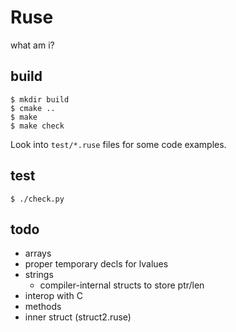 # Ruse

what am i?

## build

```
$ mkdir build
$ cmake ..
$ make
$ make check
```

Look into `test/*.ruse` files for some code examples.

## test

```
$ ./check.py
```

## todo

* arrays
* proper temporary decls for lvalues
* strings
  * compiler-internal structs to store ptr/len
* interop with C
* methods
* inner struct (struct2.ruse)
